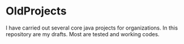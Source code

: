 # OldProjects
I have carried out several core java projects for organizations. In this repository are my drafts. Most are tested and working codes.
